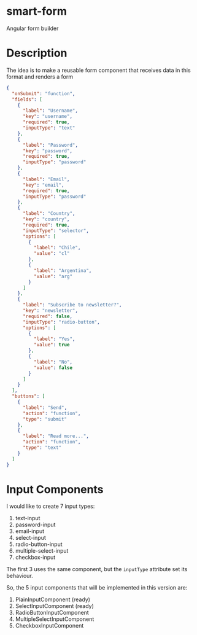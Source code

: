 # smart-form

Angular form builder

# Description

The idea is to make a reusable form component that receives data in this format and renders a form

```json
{
  "onSubmit": "function",
  "fields": [
    {
      "label": "Username",
      "key": "username",
      "required": true,
      "inputType": "text"
    },
    {
      "label": "Password",
      "key": "password",
      "required": true,
      "inputType": "password"
    },
    {
      "label": "Email",
      "key": "email",
      "required": true,
      "inputType": "password"
    },
    {
      "label": "Country",
      "key": "country",
      "required": true,
      "inputType": "selector",
      "options": [
        {
          "label": "Chile",
          "value": "cl"
        },
        {
          "label": "Argentina",
          "value": "arg"
        }
      ]
    },
    {
      "label": "Subscribe to newsletter?",
      "key": "newsletter",
      "required": false,
      "inputType": "radio-button",
      "options": [
        {
          "label": "Yes",
          "value": true
        },
        {
          "label": "No",
          "value": false
        }
      ]
    }
  ],
  "buttons": [
    {
      "label": "Send",
      "action": "function",
      "type": "submit"
    },
    {
      "label": "Read more...",
      "action": "function",
      "type": "text"
    }
  ]
}
```

# Input Components

I would like to create 7 input types:
1. text-input
2. password-input
3. email-input
4. select-input
5. radio-button-input
6. multiple-select-input
7. checkbox-input

The first 3 uses the same component, but the `inputType` attribute set its behaviour.

So, the 5 input components that will be implemented in this version are:
1. PlainInputComponent (ready)
2. SelectInputComponent (ready)
3. RadioButtonInputComponent
4. MultipleSelectInputComponent
5. CheckboxInputComponent